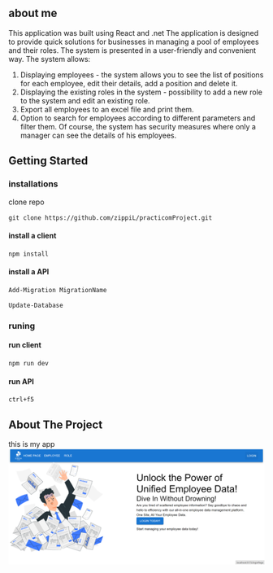 
## about me
This application was built using React and .net
The application is designed to provide quick solutions for businesses in managing a pool of employees and their roles. The system is presented in a user-friendly and convenient way.
The system allows:
1. Displaying employees - the system allows you to see the list of positions for each employee, edit their details, add a position and delete it.
2. Displaying the existing roles in the system - possibility to add a new role to the system and edit an existing role.
3. Export all employees to an excel file and print them.
4. Option to search for employees according to different parameters and filter them.
Of course, the system has security measures where only a manager can see the details of his employees.
## Getting Started
### installations
clone repo
```
git clone https://github.com/zippiL/practicomProject.git
```
#### install a client
``` 
npm install
```
#### install a API
```
Add-Migration MigrationName
```
```
Update-Database
```
### runing
#### run client
``` 
npm run dev
```
#### run API
```
ctrl+f5
```
## About The Project
this is my app
[![Product Name Screen Shot](https://raw.githubusercontent.com/zippiL/practicomProject/main/workerClient/src/assets/homePage.png)](https://example.com)


